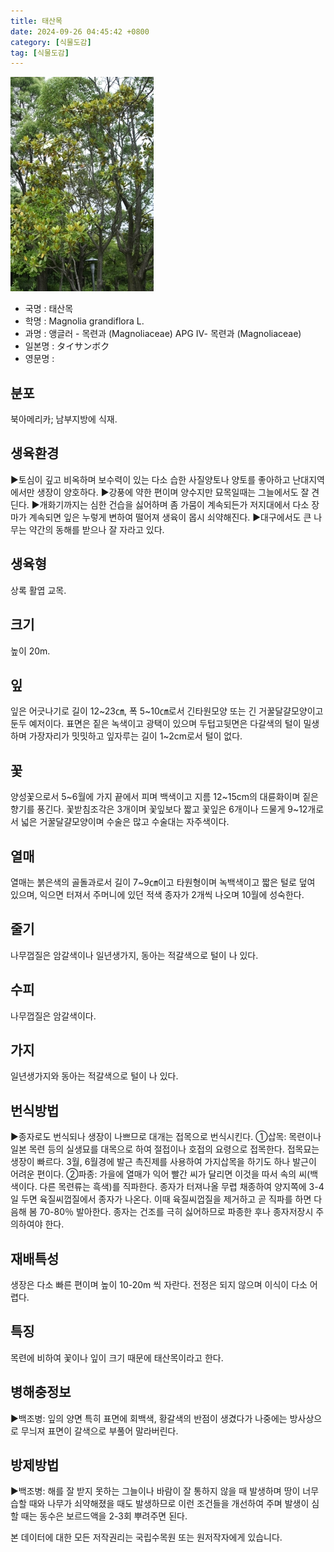 ```yaml
---
title: 태산목
date: 2024-09-26 04:45:42 +0800
category: [식물도감]
tag: [식물도감]
---
```




![태산목](/assets/img/fileUpload/plants/basic/Magnoliaceae/Magnolia/11613/11613_2_th2.JPG)
- 국명 : 태산목
- 학명 : Magnolia grandiflora L.
- 과명 : 앵글러 - 목련과 (Magnoliaceae) APG Ⅳ- 목련과 (Magnoliaceae)
- 일본명 : タイサンボク
- 영문명 : 


## 분포
북아메리카; 남부지방에 식재.
## 생육환경
▶토심이 깊고 비옥하며 보수력이 있는 다소 습한 사질양토나 양토를 좋아하고 난대지역에서만 생장이 양호하다. 
▶강풍에 약한 편이며 양수지만 묘목일때는 그늘에서도 잘 견딘다. 
▶개화기까지는 심한 건습을 싫어하며 좀 가뭄이 계속되든가 저지대에서 다소 장마가 계속되면 잎은 누렇게 변하여 떨어져 생육이 몹시 쇠약해진다. 
▶대구에서도 큰 나무는 약간의 동해를 받으나 잘 자라고 있다.
## 생육형
상록 활엽 교목.
## 크기
높이 20m. 
## 잎
잎은 어긋나기로 길이 12~23㎝, 폭 5~10㎝로서 긴타원모양 또는 긴 거꿀달걀모양이고 둔두 예저이다. 표면은 짙은 녹색이고 광택이 있으며 두텁고뒷면은 다갈색의 털이 밀생하며 가장자리가 밋밋하고 잎자루는 길이 1~2cm로서 털이 없다.
## 꽃
양성꽃으로서 5~6월에 가지 끝에서 피며 백색이고 지름 12~15cm의 대륜화이며 짙은 향기를 풍긴다. 꽃받침조각은 3개이며 꽃잎보다 짧고 꽃잎은 6개이나 드물게 9~12개로서 넓은 거꿀달걀모양이며 수술은 많고 수술대는 자주색이다.
## 열매
열매는 붉은색의 골돌과로서 길이 7~9㎝이고 타원형이며 녹백색이고 짧은 털로 덮여 있으며, 익으면 터져서 주머니에 있던 적색 종자가 2개씩 나오며 10월에 성숙한다.
## 줄기
나무껍질은 암갈색이나 일년생가지, 동아는 적갈색으로 털이 나 있다.
## 수피
나무껍질은 암갈색이다.
## 가지
일년생가지와 동아는 적갈색으로 털이 나 있다.
## 번식방법
▶종자로도 번식되나 생장이 나쁘므로 대개는 접목으로 번식시킨다. 
①삽목: 목련이나 일본 목련 등의 실생묘를 대목으로 하여 절접이나 호접의 요령으로 접목한다. 접목묘는 생장이 빠르다. 3월, 6월경에 발근 촉진제를 사용하여 가지삽목을 하기도 하나 발근이 어려운 편이다. 
②파종: 가을에 열매가 익어 빨간 씨가 달리면 이것을 따서 속의 씨(백색이다. 다른 목련류는 흑색)를 직파한다. 종자가 터져나올 무렵 채종하여 양지쪽에 3-4일 두면 육질씨껍질에서 종자가 나온다. 이때 육질씨껍질을 제거하고 곧 직파를 하면 다음해 봄 70-80％ 발아한다. 종자는 건조를 극히 싫어하므로 파종한 후나 종자저장시 주의하여야 한다.
## 재배특성
생장은 다소 빠른 편이며 높이 10-20m 씩 자란다. 전정은 되지 않으며 이식이 다소 어렵다.
## 특징
목련에 비하여 꽃이나 잎이 크기 때문에 태산목이라고 한다.
## 병해충정보
▶백조병: 잎의 양면 특히 표면에 회백색, 황갈색의 반점이 생겼다가 나중에는 방사상으로 무늬져 표면이 갈색으로 부풀어 말라버린다.
## 방제방법
▶백조병: 해를 잘 받지 못하는 그늘이나 바람이 잘 통하지 않을 때 발생하며 땅이 너무 습할 때와 나무가 쇠약해졌을 때도 발생하므로 이런 조건들을 개선하여 주며 발생이 심할 때는 동수은 보르드액을 2-3회 뿌려주면 된다.






본 데이터에 대한 모든 저작권리는 국립수목원 또는 원저작자에게 있습니다.
